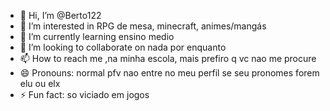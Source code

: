 - 👋 Hi, I’m @Berto122
- 👀 I’m interested in RPG de mesa, minecraft, animes/mangás
- 🌱 I’m currently learning ensino medio
- 💞️ I’m looking to collaborate on nada por enquanto
- 📫 How to reach me ,na minha escola, mais prefiro q vc nao me procure
- 😄 Pronouns: normal pfv nao entre no meu perfil se seu pronomes forem elu ou elx
- ⚡ Fun fact: so viciado em jogos

<!---
Berto122/Berto122 is a ✨ special ✨ repository because its `README.md` (this file) appears on your GitHub profile.
You can click the Preview link to take a look at your changes.
--->

